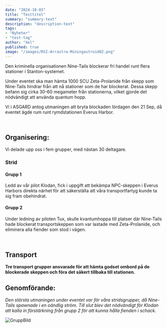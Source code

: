 ```yaml
---
date: "2024-10-03"
title: "Testtitel"
summary: "summary-text"
description: "description-text"
tags:
- "Nyheter"
- "test-tag"
author: "Xel"
published: true
image: "/images/RSI-Arrastra-Miningastroid02.png"
---
```

Den kriminella organisationen Nine-Tails blockerar fri handel runt flera stationer i Stanton-systemet.  

Under eventet ska man hämta 1000 SCU Zeta-Prolanide från skepp som Nine-Tails hindrar från att nå stationer som de har blockerat. Dessa skepp befann sig cirka 30-60 megameter från stationerna, vilket gjorde det nödvändigt att använda quantum hopp.  

Vi i ASGARD antog utmaningen att bryta blockaden lördagen den 21 Sep, då eventet ägde rum runt rymdstationen Everus Harbor.  

<br>

## Organisering: 

Vi delade upp oss i fem grupper, med nästan 30 deltagare.  

### Strid

#### Grupp 1
Ledd av vår pilot Klodan, fick i uppgift att bekämpa NPC-skeppen i Everus Harbors direkta närhet för att säkerställa att våra transportfartyg kunde ta sig fram obehindrat.

#### Grupp 2
Under ledning av piloten Tux, skulle kvantumhoppa till platser där Nine-Tails hade blockerat transportskeppen som var lastade med Zeta-Prolanide, och eliminera alla fiender som stod i vägen.

<br>

## Transport

**Tre transport grupper ansvarade för att hämta godset ombord på de blockerade skeppen och föra det säkert tillbaka till stationen.**
<br>

## Genomförande: 

*Den största utmaningen under eventet var för våra stridsgrupper, då Nine-Tails spawnade i en oändlig ström. Till slut blev det nödvändigt för Klodan att kalla in förstärkning från grupp 2 för att kunna hålla fienden i schack.*

![GruppBild](/images/fleetpic_2022-11-30.png)

